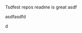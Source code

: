 Tsdfest repos readme is great asdf







asdfasdfd




d


























































































































































































